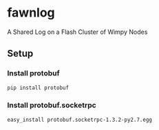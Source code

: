 fawnlog
=======

A Shared Log on a Flash Cluster of Wimpy Nodes

## Setup
### Install protobuf
```bash
pip install protobuf
```

### Install protobuf.socketrpc
```bash
easy_install protobuf.socketrpc-1.3.2-py2.7.egg
```
